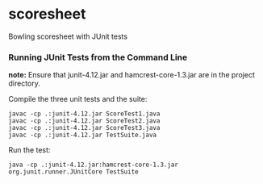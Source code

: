 # scoresheet
Bowling scoresheet with JUnit tests

### Running JUnit Tests from the Command Line
**note:** Ensure that junit-4.12.jar and hamcrest-core-1.3.jar are in the project directory.

Compile the three unit tests and the suite:
```
javac -cp .:junit-4.12.jar ScoreTest1.java
javac -cp .:junit-4.12.jar ScoreTest2.java
javac -cp .:junit-4.12.jar ScoreTest3.java
javac -cp .:junit-4.12.jar TestSuite.java
```
Run the test:
```
java -cp .:junit-4.12.jar:hamcrest-core-1.3.jar org.junit.runner.JUnitCore TestSuite
```
